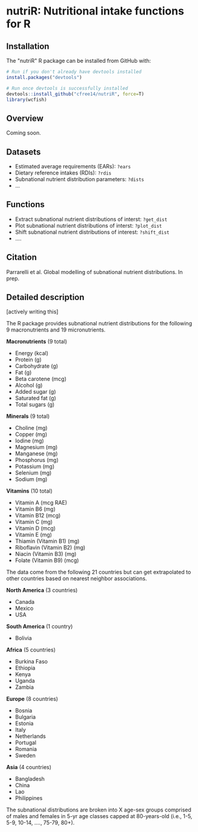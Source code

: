 nutriR: Nutritional intake functions for R
======================================================================

Installation
------------

The "nutriR" R package can be installed from GitHub with:

``` r
# Run if you don't already have devtools installed
install.packages("devtools")

# Run once devtools is successfully installed
devtools::install_github("cfree14/nutriR", force=T)
library(wcfish)
```

Overview
---------
Coming soon.


Datasets
---------

- Estimated average requirements (EARs): `?ears`
- Dietary reference intakes (RDIs): `?rdis`
- Subnational nutrient distribution parameters: `?dists`
- ...


Functions
---------

- Extract subnational nutrient distributions of interst: `?get_dist`
- Plot subnational nutrient distributions of interst: `?plot_dist`
- Shift subnational nutrient distributions of interest: `?shift_dist`
- ....


Citation
------------

Parrarelli et al. Global modelling of subnational nutrient distributions. In prep.


Detailed description
---------

[actively writing this]

The R package provides subnational nutrient distributions for the following 9 macronutrients and 19 micronutrients.

__Macronutrients__ (9 total)
* Energy (kcal)
* Protein (g)
* Carbohydrate (g)
* Fat (g)
* Beta carotene (mcg)
* Alcohol (g)
* Added sugar (g)
* Saturated fat (g)
* Total sugars (g)

__Minerals__ (9 total)
* Choline (mg)
* Copper (mg)
* Iodine (mg)
* Magnesium (mg)
* Manganese (mg)
* Phosphorus (mg)
* Potassium (mg)
* Selenium (mg)
* Sodium (mg)

__Vitamins__ (10 total)
* Vitamin A (mcg RAE)
* Vitamin B6 (mg)
* Vitamin B12 (mcg)
* Vitamin C (mg)
* Vitamin D (mcg)
* Vitamin E (mg)
* Thiamin (Vitamin B1) (mg)
* Riboflavin (Vitamin B2) (mg)
* Niacin (Vitamin B3) (mg)
* Folate (Vitamin B9) (mcg)

The data come from the following 21 countries but can get extrapolated to other countries based on nearest neighbor associations.

__North America__ (3 countries)
* Canada
* Mexico
* USA

__South America__ (1 country)
* Bolivia

__Africa__ (5 countries)
* Burkina Faso
* Ethiopia
* Kenya
* Uganda
* Zambia

__Europe__ (8 countries)
* Bosnia
* Bulgaria
* Estonia
* Italy
* Netherlands
* Portugal
* Romania
* Sweden

__Asia__ (4 countries)
* Bangladesh
* China
* Lao
* Philippines

The subnational distributions are broken into X age-sex groups comprised of males and females in 5-yr age classes capped at 80-years-old (i.e., 1-5, 5-9, 10-14, …., 75-79, 80+).
